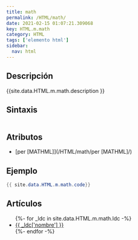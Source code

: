 ```yaml
---
title: math
permalink: /HTML/math/
date: 2021-02-15 01:07:21.309068
key: HTML.m.math
category: HTML
tags: ['elemento html']
sidebar: 
  nav: html
---
```


## Descripción
{{site.data.HTML.m.math.description }}

## Sintaxis
~~~html
~~~

## Atributos
* [per [MATHML]](/HTML/math/per [MATHML]/)

## Ejemplo
~~~java
{{ site.data.HTML.m.math.code}}
~~~

## Artículos
<ul>
{%- for _ldc in site.data.HTML.m.math.ldc -%}
   <li>
       <a href="{{_ldc['url'] }}">{{ _ldc['nombre'] }}</a>
   </li>
{%- endfor -%}
</ul>
